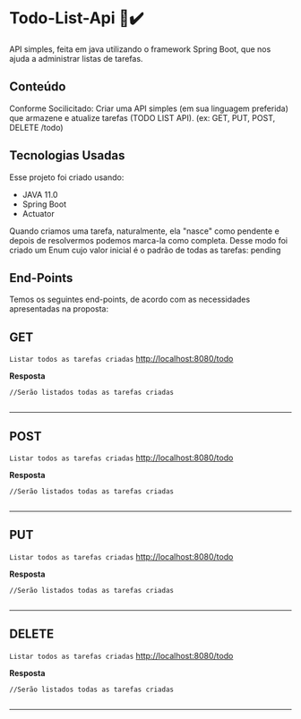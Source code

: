 # Todo-List-Api 📝✔️
API simples, feita em java utilizando o framework Spring Boot, que nos ajuda a administrar listas de tarefas.

## Conteúdo
Conforme Socilicitado:
Criar uma API simples (em sua linguagem preferida) que armazene e atualize tarefas (TODO LIST API). (ex: GET,
PUT, POST, DELETE /todo)
	
## Tecnologias Usadas
Esse projeto foi criado usando:
* JAVA 11.0
* Spring Boot
* Actuator
	

Quando criamos uma tarefa, naturalmente, ela "nasce" como pendente e depois de resolvermos podemos marca-la como completa.
Desse modo foi criado um Enum cujo valor inicial é o padrão de todas as tarefas: pending

## End-Points
Temos os seguintes end-points, de acordo com as necessidades apresentadas na proposta:

## GET
`Listar todos as tarefas criadas` [http://localhost:8080/todo](#get-1billingretrieve-billing-datajson) <br/>

**Resposta**

```
//Serão listados todas as tarefas criadas


```
___

## POST
`Listar todos as tarefas criadas` [http://localhost:8080/todo](#get-1billingretrieve-billing-datajson) <br/>

**Resposta**

```
//Serão listados todas as tarefas criadas


```
___

## PUT
`Listar todos as tarefas criadas` [http://localhost:8080/todo](#get-1billingretrieve-billing-datajson) <br/>

**Resposta**

```
//Serão listados todas as tarefas criadas


```
___

## DELETE
`Listar todos as tarefas criadas` [http://localhost:8080/todo](#get-1billingretrieve-billing-datajson) <br/>

**Resposta**

```
//Serão listados todas as tarefas criadas


```
___
